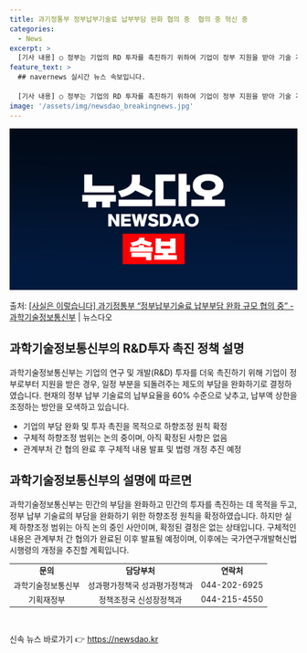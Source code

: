 ```yaml
---
title: 과기정통부 정부납부기술료 납부부담 완화 협의 중  협의 중 혁신 중
categories:
  - News
excerpt: >
  [기사 내용] ○ 정부는 기업의 RD 투자를 촉진하기 위하여 기업이 정부 지원을 받아 기술 개발에 성공할 경…
feature_text: >
  ## navernews 실시간 뉴스 속보입니다.

  [기사 내용] ○ 정부는 기업의 RD 투자를 촉진하기 위하여 기업이 정부 지원을 받아 기술 개발에 성공할 경…
image: '/assets/img/newsdao_breakingnews.jpg'
---
```


![뉴스다오 속보](/assets/img/newsdao_breakingnews.jpg)

<p>출처: <a href="https://newsdao.kr/3506" rel="dofollow">[사실은 이렇습니다] 과기정통부 “정부납부기술료 납부부담 완화 규모 협의 중” - 과학기술정보통신부</a> | 뉴스다오</p>

<h2 data-ke-size="size26">과학기술정보통신부의 R&D투자 촉진 정책 설명</h2>
과학기술정보통신부는 기업의 연구 및 개발(R&D) 투자를 더욱 촉진하기 위해 기업이 정부로부터 지원을 받은 경우, 일정 부분을 되돌려주는 제도의 부담을 완화하기로 결정하였습니다. 현재의 정부 납부 기술료의 납부요율을 60% 수준으로 낮추고, 납부액 상한을 조정하는 방안을 모색하고 있습니다.

<ul>
    <li>기업의 부담 완화 및 투자 촉진을 목적으로 하향조정 원칙 확정</li>
    <li>구체적 하향조정 범위는 논의 중이며, 아직 확정된 사항은 없음</li>
    <li>관계부처 간 협의 완료 후 구체적 내용 발표 및 법령 개정 추진 예정</li>
</ul>

<h2 data-ke-size="size26">과학기술정보통신부의 설명에 따르면</h2>
과학기술정보통신부는 민간의 부담을 완화하고 민간의 투자를 촉진하는 데 목적을 두고, 정부 납부 기술료의 부담을 완화하기 위한 하향조정 원칙을 확정하였습니다. 하지만 실제 하향조정 범위는 아직 논의 중인 사안이며, 확정된 결정은 없는 상태입니다. 구체적인 내용은 관계부처 간 협의가 완료된 이후 발표될 예정이며, 이후에는 국가연구개발혁신법 시행령의 개정을 추진할 계획입니다.

<table>
    <tr>
        <td style="text-align: center; height: 17px;"><b>문의</b></td>
        <td style="text-align: center; height: 17px;"><b>담당부처</b></td>
        <td style="text-align: center; height: 17px;"><b>연락처</b></td>
    </tr>
    <tr>
        <td style="text-align: center; height: 17px;">과학기술정보통신부</td>
        <td style="text-align: center; height: 17px;">성과평가정책국 성과평가정책과</td>
        <td style="text-align: center; height: 17px;">044-202-6925</td>
    </tr>
    <tr>
        <td style="text-align: center; height: 17px;">기획재정부</td>
        <td style="text-align: center; height: 17px;">정책조정국 신성장정책과</td>
        <td style="text-align: center; height: 17px;">044-215-4550</td>
    </tr>
</table>

<p data-ke-size="size16">&nbsp;</p> 

신속 뉴스 바로가기 👉 <a href="https://newsdao.kr" rel="dofollow">https://newsdao.kr</a>


